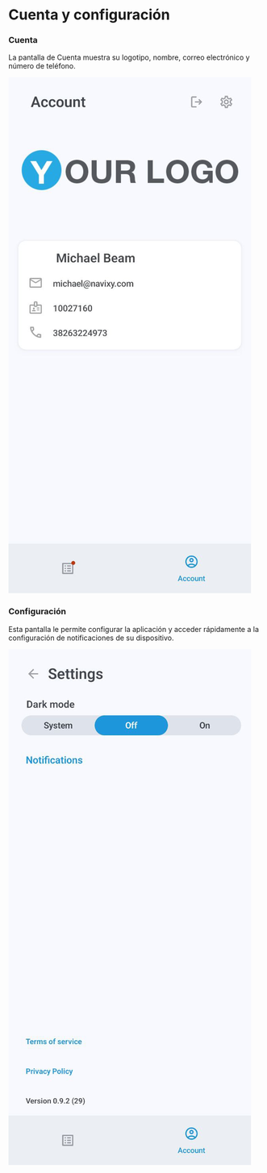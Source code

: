 # Cuenta y configuración

### Cuenta

La pantalla de Cuenta muestra su logotipo, nombre, correo electrónico y número de teléfono.

![8fcbba3ff09f4cd3824a9cb170b084d0.jpg](../../gua-del-usuario/aplicaciones-mviles-x-gps/x-gps-mobile/attachments/8fcbba3ff09f4cd3824a9cb170b084d0.jpg)

### Configuración

Esta pantalla le permite configurar la aplicación y acceder rápidamente a la configuración de notificaciones de su dispositivo.

![8f98eaefe4b64d30a74938d738aa300b.jpg](../../gua-del-usuario/aplicaciones-mviles-x-gps/x-gps-mobile/attachments/8f98eaefe4b64d30a74938d738aa300b.jpg)
